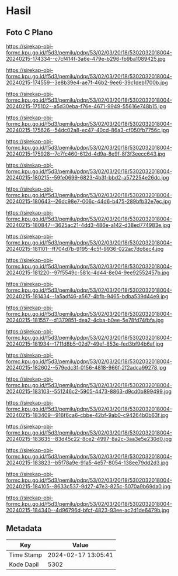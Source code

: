 # Hasil

## Foto C Plano

https://sirekap-obj-formc.kpu.go.id/f5d3/pemilu/pdpr/53/02/03/20/18/5302032018004-20240215-174334--c7cf414f-3a6e-479e-b296-fb9ba1089425.jpg

https://sirekap-obj-formc.kpu.go.id/f5d3/pemilu/pdpr/53/02/03/20/18/5302032018004-20240215-174559--3e8b39e4-ae7f-46b2-9ee6-39c1deb1700b.jpg

https://sirekap-obj-formc.kpu.go.id/f5d3/pemilu/pdpr/53/02/03/20/18/5302032018004-20240215-175102--a5d30eba-f76e-4671-9949-55616e748b15.jpg

https://sirekap-obj-formc.kpu.go.id/f5d3/pemilu/pdpr/53/02/03/20/18/5302032018004-20240215-175626--54dc02a8-ec47-40cd-86a3-cf050fb7756c.jpg

https://sirekap-obj-formc.kpu.go.id/f5d3/pemilu/pdpr/53/02/03/20/18/5302032018004-20240215-175928--7c7fc460-612d-4d9a-8e9f-8f3f3eecc643.jpg

https://sirekap-obj-formc.kpu.go.id/f5d3/pemilu/pdpr/53/02/03/20/18/5302032018004-20240215-180215--59fe0699-6823-4b3f-bbd2-a572254e26dc.jpg

https://sirekap-obj-formc.kpu.go.id/f5d3/pemilu/pdpr/53/02/03/20/18/5302032018004-20240215-180643--26dc98e7-006c-44d6-b475-289bfb32e7ec.jpg

https://sirekap-obj-formc.kpu.go.id/f5d3/pemilu/pdpr/53/02/03/20/18/5302032018004-20240215-180847--3625ac21-4dd3-486e-a142-d38ed774983e.jpg

https://sirekap-obj-formc.kpu.go.id/f5d3/pemilu/pdpr/53/02/03/20/18/5302032018004-20240215-181101--ff704d7b-9195-4c5f-9936-022ac7dc6ec4.jpg

https://sirekap-obj-formc.kpu.go.id/f5d3/pemilu/pdpr/53/02/03/20/18/5302032018004-20240215-181220--97f5549c-581c-4d44-8e04-9ee92552457b.jpg

https://sirekap-obj-formc.kpu.go.id/f5d3/pemilu/pdpr/53/02/03/20/18/5302032018004-20240215-181434--1a5adf46-a567-4bfb-9465-bdba539d44e9.jpg

https://sirekap-obj-formc.kpu.go.id/f5d3/pemilu/pdpr/53/02/03/20/18/5302032018004-20240215-181557--d1379851-dea2-4cba-b0ee-5e78fd74fbfa.jpg

https://sirekap-obj-formc.kpu.go.id/f5d3/pemilu/pdpr/53/02/03/20/18/5302032018004-20240215-181934--1711d8b5-02d7-49ef-853e-fed3bf94b6af.jpg

https://sirekap-obj-formc.kpu.go.id/f5d3/pemilu/pdpr/53/02/03/20/18/5302032018004-20240215-182602--579edc3f-0156-4818-966f-2f2adca99278.jpg

https://sirekap-obj-formc.kpu.go.id/f5d3/pemilu/pdpr/53/02/03/20/18/5302032018004-20240215-183103--551246c2-5905-4473-8863-d9cd0b899499.jpg

https://sirekap-obj-formc.kpu.go.id/f5d3/pemilu/pdpr/53/02/03/20/18/5302032018004-20240215-183409--916f6ca6-cbbe-42bf-9ab0-c94264b0b63f.jpg

https://sirekap-obj-formc.kpu.go.id/f5d3/pemilu/pdpr/53/02/03/20/18/5302032018004-20240215-183635--83d45c22-8ce2-4997-8a2c-3aa3e5e230d0.jpg

https://sirekap-obj-formc.kpu.go.id/f5d3/pemilu/pdpr/53/02/03/20/18/5302032018004-20240215-183823--b5f78a9e-91a5-4e57-8054-138ee79dd2d3.jpg

https://sirekap-obj-formc.kpu.go.id/f5d3/pemilu/pdpr/53/02/03/20/18/5302032018004-20240215-184105--8633c537-9d27-47e3-825c-5070a9b69da0.jpg

https://sirekap-obj-formc.kpu.go.id/f5d3/pemilu/pdpr/53/02/03/20/18/5302032018004-20240215-184340--4d96796d-bfcf-4823-93ee-ac2d1de6479b.jpg


## Metadata

| Key        | Value               |
| ---------- | ------------------- |
| Time Stamp | 2024-02-17 13:05:41 |
| Kode Dapil | 5302                |



